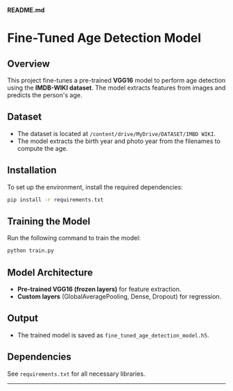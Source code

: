 **README.md**

# Fine-Tuned Age Detection Model

## Overview

This project fine-tunes a pre-trained **VGG16** model to perform age detection using the **IMDB-WIKI dataset**. The model extracts features from images and predicts the person's age.

## Dataset

- The dataset is located at `/content/drive/MyDrive/DATASET/IMBD WIKI`.
- The model extracts the birth year and photo year from the filenames to compute the age.

## Installation

To set up the environment, install the required dependencies:

```bash
pip install -r requirements.txt
```

## Training the Model

Run the following command to train the model:

```bash
python train.py
```

## Model Architecture

- **Pre-trained VGG16 (frozen layers)** for feature extraction.
- **Custom layers** (GlobalAveragePooling, Dense, Dropout) for regression.

## Output

- The trained model is saved as `fine_tuned_age_detection_model.h5`.

## Dependencies

See `requirements.txt` for all necessary libraries.

---

